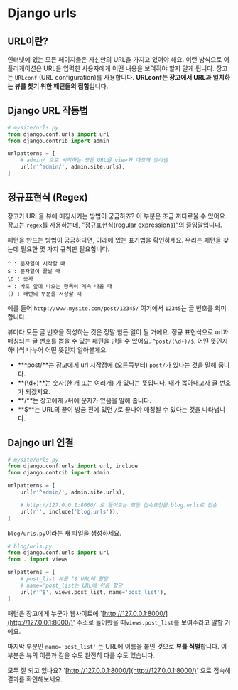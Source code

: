 # Django urls

## URL이란?

인터넷에 있는 모든 페이지들은 자신만의 URL을 가지고 있어야 해요. 이런 방식으로 어플리케이션은 URL을 입력한 사용자에게 어떤 내용을 보여줘야 할지 알게 됩니다. 장고는 `URLconf` (URL configuration)를 사용합니다. **URLconf는 장고에서 URL과 일치하는 뷰를 찾기 위한 패턴들의 집합**입니다.

## Django URL 작동법

```python
# mysite/urls.py
from django.conf.urls import url
from django.contrib import admin

urlpatterns = [    
    # admin/ 으로 시작하는 모든 URL을 view와 대조해 찾아냄
    url(r'^admin/', admin.site.urls),
]
```

## 정규표현식 (Regex)

장고가 URL을 뷰에 매칭시키는 방법이 궁금하죠? 이 부분은 조금 까다로울 수 있어요. 장고는 `regex`를 사용하는데, "정규표현식(regular expressions)"의 줄임말입니다.

패턴을 만드는 방법이 궁금하다면, 아래에 있는 표기법을 확인하세요. 우리는 패턴을 찾는데 필요한 몇 가지 규칙만 필요합니다. 

```
^ : 문자열이 시작할 때
$ : 문자열이 끝날 때
\d : 숫자
+ : 바로 앞에 나오는 항목이 계속 나올 때
() : 패턴의 부분을 저장할 때
```

예를 들어 `http://www.mysite.com/post/12345/` 여기에서 `12345`는 글 번호를 의미합니다.

뷰마다 모든 글 번호을 작성하는 것은 정말 힘든 일이 될 거에요. 정규 표현식으로 url과 매칭되는 글 번호를 뽑을 수 있는 패턴을 만들 수 있어요. `^post/(\d+)/$`. 어떤 뜻인지 하나씩 나누어 어떤 뜻인지 알아볼게요. 

- **^post/**는 장고에게 url 시작점에 (오른쪽부터) `post/`가 있다는 것을 말해 줍니다. 
- **(\d+)**는 숫자(한 개 또는 여러개) 가 있다는 뜻입니다. 내가 뽑아내고자 글 번호가 되겠지요.
- **/**는 장고에게 `/`뒤에 문자가 있음을 말해 줍니다.
- **$**는 URL의 끝이 방금 전에 있던 `/`로 끝나야 매칭될 수 있다는 것을 나타냅니다.

## Dajngo url 연결

```python
# mysite/urls.py
from django.conf.urls import url, include
from django.contrib import admin

urlpatterns = [
    url(r'^admin/', admin.site.urls),

    # http://127.0.0.1:8000/ 로 들어오는 모든 접속요청을 blog.urls로 전송
    url(r'', include('blog.urls')),
]

```

`blog/urls.py`이라는 새 파일을 생성하세요. 

```python
# blog/urls.py
from django.conf.urls import url
from . import views

urlpatterns = [
    # post_list 뷰를 ^$ URL에 할당
    # name='post_list는 URL에 이름 할당
    url(r'^$', views.post_list, name='post_list'),
]
```

패턴은 장고에게 누군가 웹사이트에 '[http://127.0.0.1:8000/](http://127.0.0.1:8000/)' 주소로 들어왔을 때`views.post_list`를 보여주라고 말할 거에요.

마지막 부분인 `name='post_list'` 는 URL에 이름을 붙인 것으로 **뷰를 식별**합니다. 이 부분은 뷰의 이름과 같을 수도 완전히 다를 수도 있습니다. 

모두 잘 되고 있나요? '[http://127.0.0.1:8000/](http://127.0.0.1:8000/)' 으로 접속해 결과를 확인해보세요.